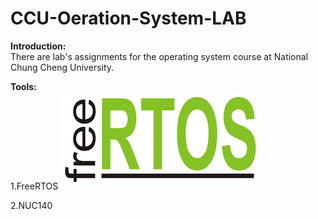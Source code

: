 # CCU-Oeration-System-LAB

**Introduction:**    
There are lab's assignments for the operating system course at National Chung Cheng University.  

**Tools:**   
1.FreeRTOS
![FreeRTOS](https://github.com/wengjiahuang0529/CCU-Oeration-System-LAB/blob/0a994589553a58285a0226ace790005dd4d54799/picture/FREERTOS.png)


2.NUC140      
